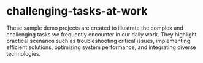 # challenging-tasks-at-work
These sample demo projects are created to illustrate the complex and challenging tasks we frequently encounter in our daily work. They highlight practical scenarios such as troubleshooting critical issues, implementing efficient solutions, optimizing system performance, and integrating diverse technologies.
